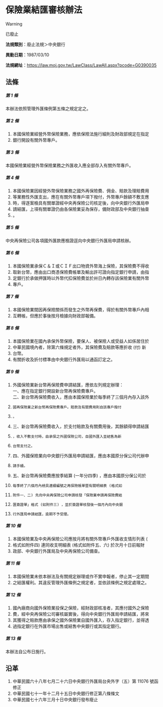 # 保險業結匯審核辦法
> [!WARNING]
> 已廢止

**法規類別**：廢止法規＞中央銀行

**異動日期**：1987/03/10  

**法規網址**：https://law.moj.gov.tw/LawClass/LawAll.aspx?pcode=G0390035



## 法條
##### 第 1 條
本辦法依照管理外匯條例第五條之規定定之。

##### 第 2 條
1. 本國保險業經營外幣保險業務，應依保險法施行細則及財政部規定在指定
1. 銀行開設有關外幣專戶。

##### 第 3 條
本國保險業經營外幣保險業務之外匯收入應全部存入有關外幣專戶。

##### 第 4 條
1. 本國保險業因經營外幣保險業務之國外再保險費、佣金、賠款及理賠費用
1. 等業務性外匯支出，應在有關外幣專戶項下撥付，外幣專戶餘額不敷支應
1. 時，得逐案檢具有關單證經中央再保險公司核定後，向中央銀行外匯局申
1. 請結匯，上項有關單證仍由各保險業妥為保存，備財政部及中央銀行抽查
1. 。

##### 第 5 條
中央再保險公司各項國外匯款應檢證逕向中央銀行外匯局申請核辦。

##### 第 6 條
1. 本國保險業承保Ｃ＆Ｉ或ＣＩＦ出口物資外幣海上保險，其保險費不得收
1. 取新台幣，應由出口商憑保險費帳單及輸出許可證向指定銀行申請，由指
1. 定銀行於承做押匯時以外幣代扣保險費並於卅日內轉存該保險業有關外幣
1. 專戶。

##### 第 7 條
1. 本國保險業間因再保險關係而發生之外幣再保費，得於有關外幣專戶內相
1. 互轉帳，但應於事後按月檢據向財政部報備。

##### 第 8 條
1. 本國保險業在國內承保外幣保險，要保人、被保險人或受益人如係居住於
1. 中華民國境內者，除第六條規定者外，其保險費及賠款等應折收 (付) 新
1. 台幣。
1. 有關折收及折付標準由中央銀行外匯局以通函訂定之。

##### 第 9 條
1. 外國保險業新台幣再保險費申請結匯，應依左列規定辦理：  
一、應在指定銀行開設新台幣再保險費專戶。  
二、新台幣再保險費收入，應由本國保險業於每季終了三個月內存入該外
1.     國再保險業之新台幣再保險費專戶。賠款及有關費用則自該專戶撥付
1.     。
1. 三、新台幣再保險費收入，於支付賠款及有關費用後，其餘額得申請結匯
1.     ，收入不敷支付時，由承保之外國保險公司，自國外匯入並結售為新
1.     台幣支付之。
1. 四、外國保險業向中央銀行外匯局申請結匯，應由本國原分保公司代辦申
1.     請手續。
1. 五、新台幣再保險費應按季結算 (一年分四季) ，應由本國原分保公司於
1.     每季終了六個月內檢具連續編號之再保險帳單暨有關明細表 (格式如
1.     附件一、二) 先向中央再保險公司申請核發「保險業申請再保險費結
1.     匯簽證單」格式 (如附件三) ，並於簽證單核發後一個月內向中央銀
1.     行外匯局申請結匯，逾期不予受理。

##### 第 10 條
1. 本國保險業及中央再保險公司應按月將有關外幣專戶外匯收支情形列表 (
1. 格式如附件四) 連同收支明細表 (格式如附件五、六) 於次月十日前報財
1. 政部、中央銀行外匯局及中央再保險公司備查。

##### 第 11 條
1. 本國保險業未依本辦法及有關規定辦理或作不實申報者，停止其一定期間
1. 之結匯權利。其違反管理外匯條例之規定者，並依該條例之規定處理之。

##### 第 12 條
1. 國內廠商向國外保險業投保之保險，經財政部核准者，其應付國外之保險
1. 費，經中央再保險公司審核屬實後，得向中央銀行外匯局申請結匯，將來
1. 其獲得之賠款應由承保之國外保險業自國外匯入，存入指定銀行，並得透
1. 過指定銀行在外匯市場出售或結售中央銀行或其指定銀行。

##### 第 13 條
本辦法自公布日施行。

## 沿革
1. 中華民國六十八年七月二十六日中央銀行外匯局台央外字（五）第 11076  號函修正
1. 中華民國七十一年十二月十五日中央銀行修正第八條條文
1. 中華民國七十六年三月十日中央銀行發布廢止
